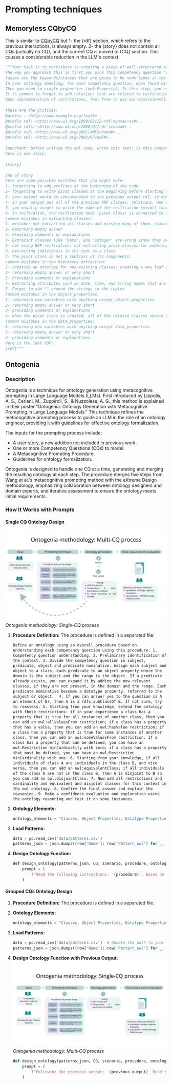 # Prompting techniques
## Memoryless CQbyCQ
This is similar to [CQbyCQ](https://github.com/LiUSemWeb/LLMs4OntologyDev-ESWC2024/blob/main/Prompts/CQbyCQ.md) but 1- the {rdf} section, which refers to the previous interactions, is always empty. 2- the {story} does not contain all CQs (actually no CQ), and the current CQ is moved to {CQ} section. This causes a considerable reduction in the LLM's context.

```python
"""Your task is to contribute to creating a piece of well-structured ontology by reading information that appeared in the given story, requirements, and restrictions (if there are any).
The way you approach this is first you pick this competency question "{CQ}" and read the given turtle RDF (we append the code at the end of the previous one) to know what is the current ontology till this stage (it can be empty at the beginning). Then you add or change the RDF so it can answer this competency question. Your output at each stage is an append to the previous ones, just do not repeat. You only need to solve the question number so do not touch the next questions since they belong to the next stages of development. you can read these definisions to understand the concepts:
lasses are the keywords/classes that are going to be node types in the knowledge graph ontology. try to extract all classes, in addition, classes are also can be defined for reification. We use Turtle Syntax for representation. Hierarchies are rdfs:subClassOf in the turtle syntax. They can be used to classify similar classes in one superclass. To do this you can find similar nodes and create/use a class as their parent class, for example, adding the node "Cl_employee" is a good middleware and superclass for "Cl_Professors" and "Cl_Administrator" if the story is about modeling ontology of a university. Mostly the lengthier the hierarchy the better. One way can be categorizing classes into several classes and creating superclasses for them. Important: Class names have Cl_ as the prefix for example Cl_Professors. Also keep in mind you can add Equivalent To, General class axioms, Disjoint with, and Disjoint Union of, for each class.
In your ontology modeling, for each competency question, when faced with complex scenarios that involve more than two entities or a combination of entities and datatypes, apply reification. Specifically, create a pivot class to act as an intermediary for these entities, ensuring the nuanced relationships are accurately captured. For instance, when representing "a user accessed a resource at a given time", establish a pivot class like Cl_UserResourceUsage, linked from the user, resource, and the specific time of access to Cl_UserResourceInteraction, rather than directly connecting the user to both the resource and time.
Then you need to create properties (owl:Property). In this step, you use classes from the previous stage and create object and data properties to connect them and establish the ontology. Always output a turtle syntax, if you need more classes to model a competency question between more than 2 concepts, feel free to add more pivot (reification) classes here. try to find as much relation as possible by reading competency questions, restrictions, and stories. At this stage, you can create both data and object properties. Data properties are between classes or hierarchy classes and data types such as xsd:string, xsd:integer, xsd:decimal, xsd:dateTime, xsd:date, xsd:time, xsd:boolean, xsd:byte, xsd:double, xsd:float and etc. For example, in the university domain, we have: employee_id a owl:Property ; rdfs:domain :cl_teacher ; rdfs:range xsd:integer. Object properties are between classes. try to find as much relation as possible by reading competency questions and the story. Feel free to use rdfs:subPropertyOf for creating hierarchies for relations. For modeling properties (object or data properties) if it is necessary, use these relations characteristics: Functional, Inverse functional, Transitive, Symmetric, Asymmetric, Reflexive, and Irreflexive. Also, you are flexible in domain and range so you can use Cl_class1 or Cl_class2 in domain and range or disjoint with, the inverse of between relations.
It is common to forget to add relations that are related to reification: In RDF reification, achieving precise modeling is pivotal, especially when handling multifaceted scenarios where mere binary associations fall short. Take for instance the statement, "a user used a resource at a time". While it might initially seem to involve a direct link between a 'user' and a 'resource', it inherently embodies three entities: a 'user', a 'resource', and a 'time'. Directly connecting 'user' to both 'resource' and 'time' fails to capture the essence of the statement, as it obscures which resource was utilized by the user at a specific time. To address this, a more sophisticated modeling approach is needed, invoking a pivot class, Cl_usingResource. This pivot class acts as an intermediary, linking both Cl_user and Cl_resource. Furthermore, it integrates a time property to denote the exact instance of usage. By employing this method, we can coherently model the statement, ensuring that the user's interaction with a specific resource at a distinct time is unambiguously represented. This approach highlights the imperative of ontology design patterns and the necessity of intermediary nodes when modeling complex relationships involving multiple entities or a mix of entities and datatypes.
Upon implementation of restrictions, feel free to use owl:equivalentClass [ rdf:type owl:Restriction ;  owl:onProperty :{{relation}} ;  owl:allValuesFrom :{{Class}} ] ; in this way, you can put restrictions for classes such as class Cl_C1 is the only class that uses the relation R. or you can put soft restrictions by using owl:someValuesFrom. Also, you can use general class axioms: [ rdf:type owl:Restriction ; owl:onProperty :R1 ; owl:someValuesFrom :Cl_1 ; rdfs:subClassOf :Cl_2 ] when you want to put restrictions on the definition of a class based on its relation and the definition is necessary but not enough (if it is enough it would be equivalent to owl:equivalentClass).

these are the prifixes:
@prefix : <http://www.example.org/test#> .
@prefix rdf: <http://www.w3.org/1999/02/22-rdf-syntax-ns#> .
@prefix rdfs: <http://www.w3.org/2000/01/rdf-schema#> .
@prefix xsd: <http://www.w3.org/2001/XMLSchema#> .
@prefix owl: <http://www.w3.org/2002/07/owl#>.

Important: before writing the owl code, write this text: is this competency question answerable by the previous version of the RDF (given down) or not? (most likely (~90%) is it not answerable). If no, write a reification class for this question if needed. then solve it. if it was answerable, simply rewrite the given rdf in the output without changing it.
here is one story:

{story}

End of story
here are some possible mistakes that you might make:
1- forgetting to add prefixes at the beginning of the code.
2- forgetting to write pivot classes at the beginning before starting to code.
3- your output would be concatenated to the previous output rdf, so don't write repetitive words, classes, or ...
4- in your output put all of the previous RDF classes, relations, and restrictions and add yours. your output will be passed to the next stage so don't remove previous code (it is going to replace the previous rdf)
5- you usually forget to write the name of the reification (pivot) that you want to create at the beginning of the output
6- In reification, the reification node (pivot class) is connected to all related classes by object properties, not by the subclassof. it can be a subclass of something, but for reification, it needs object properties.
common mistakes in extracting classes:
1- mistake: not extracting all classes and missing many of them. classes can be found in the story, or in the competency question number and restrictions.
2- Returning empty answer
3- Providing comments or explanations
4- Extracint classes like 'Date', and 'integer' are wrong since they are data properties.
5- not using RDF reification: not extracting pivot classes for modeling relation between classes (more than one class and one data property, or more than two classes)
6- extracting individuals in the text as a class
7- The pivot class is not a sublcass of its components.
common mistakes in the hierarchy extraction:
1- creating an ontology for non-existing classes: creating a new leaf and expanding it into the root
2- returning empty answer or very short
3- Providing comments or explanations
4- Extracting attributes such as date, time, and string names that are related to data properties
5- Forget to add "" around the strings in the tuples
Common mistakes in the object_properties:
1- returning new variables with anything except object_properties
2- returning empty answer or very short
3- providing comments or explanations
4- when the pivot class is created, all of the related classes should point to it (direction of relation is from the classes (domains) 'to'  pivot class (range))
Common mistakes in the data_properties:
1- returning new variables with anything except data_properties
2- returning empty answer or very short
3- providing comments or explanations
Here is the last RDF:
{rdf}"""
```


## Ontogenia
### Description

Ontogenia is a technique for ontology generation using metacognitive prompting in Large Language Models (LLMs). First introduced by Lippolis, A. S., Ceriani, M., Zuppiroli, S., & Nuzzolese, A. G., this method is explained in their poster "Ontogenia: Ontology Generation with Metacognitive Prompting in Large Language Models." This technique refines the metacognitive prompting process to guide an LLM in the role of an ontology engineer, providing it with guidelines for effective ontology formalization.

The inputs for the prompting process include:
- A user story, a new addition not included in previous work.
- One or more Competency Questions (CQs) to model.
- A Metacognitive Prompting Procedure.
- Guidelines for ontology formalization.

Ontogenia is designed to handle one CQ at a time, generating and merging the resulting ontology at each step. The procedure merges five steps from Wang et al.'s metacognitive prompting method with the eXtreme Design methodology, emphasizing collaboration between ontology designers and domain experts, and iterative assessment to ensure the ontology meets initial requirements.

### How It Works with Prompts

#### Single CQ Ontology Design
![Ontogenia methodology: Single-CQ process](ontogenia1.jpg)
*Ontogenia methodology: Single-CQ process*



1. **Procedure Definition:**
   The procedure is defined in a separated file:
   ```
   Define an ontology using an overall procedure based on understanding each competency question using this procedure: 1. Competency question understanding. 2. Preliminary identification of the context. 3. Divide the competency question in subject, predicate, object and predicate nominative. Assign each subject and object to a class, each predicate to an object property where the domain is the subject and the range is the object. If a predicate already exists, you can expand it by adding the new relevant classes, if they are not present, in the domain and the range. Each predicate nominative becomes a datatype property, referred to the subject or object.  4. If you can answer yes to the question is A an element of B?, then A is a rdfs:subClassOf B. If not sure, try to reassess. 5. Starting from your knowledge, extend the ontology with these restrictions: if in your experience a class has a property that is true for all instances of another class, then you can add an owl:allValuesFrom restriction; if a class has a property that has a value, then you can add an owl:hasValue restriction; if a class has a property that is true for some instances of another class, then you can add an owl:someValuesFrom restriction. If a class has a property that can be defined, you can have an owl:Restriction minCardinality with zero; if a class has a property that must be defined, you can have an owl:Restriction minCardinality with one. 6. Starting from your knowledge, if all individuals of class A are individuals in the class B, and vice versa, then you can add an owl:equivalentClass; if all individuals of the class A are not in the class B, then A is disjoint to B so you can add an owl:disjointClass. 7. Now add all restrictions and cardinality and equivalent and disjoint classes for this context in the owl ontology. 8. Confirm the final answer and explain the reasoning. 9. Make a confidence evaluation and explanation using the ontology reasoning and test it on some instances.

   ```

3. **Ontology Elements:**
    ```python
    ontology_elements = "Classes, Object Properties, Datatype Properties. Object properties need to have domain and range. All of them need to have an explanation in the rdfs:label. You also need to add restrictions, and subclasses for both classes and object properties when applicable."
    ```

4. **Load Patterns:**
    ```python
    data = pd.read_csv('data/patterns.csv') 
    patterns_json = json.dumps({row['Name']: row['Pattern_owl'] for _, row in data.iterrows()})
    ```

5. **Design Ontology Function:**
    ```python
    def design_ontology(patterns_json, CQ, scenario, procedure, ontology_elements):
        prompt = (
            f"Read the following instructions: '{procedure}'. Based on the scenario: '{scenario}', design an ontology module that comprehensively answers the following competency question: '{CQ}'. You can use the following ontology design patterns in OWL format: {patterns_json}. Remember what are the ontology elements: {ontology_elements}. When you're done send me only the whole ontology you've designed in Turtle (.ttl) format, do not comment."
        )
    ```

#### Grouped CQs Ontology Design

1. **Procedure Definition:**
    The procedure is defined in a separated file.

2. **Ontology Elements:**
    ```python
    ontology_elements = "Classes, Object Properties, Datatype Properties. Object properties need to have domain and range. All of them need to have an explanation in the rdfs:label. You also need to add restrictions, and subclasses for both classes and object properties when applicable."
    ```

3. **Load Patterns:**
    ```python
    data = pd.read_csv('data/patterns.csv')  # Update the path to your CSV file
    patterns_json = json.dumps({row['Name']: row['Pattern_owl'] for _, row in data.iterrows()})
    ```

4. **Design Ontology Function with Previous Output:**
 ![Ontogenia methodology: Multi-CQ process](ontogenia2.jpg)
*Ontogenia methodology: Multi-CQ process*
    ```python
    def design_ontology(patterns_json, CQ, scenario, procedure, ontology_elements, previous_output=""):
        prompt = (
            f"Following the previous output: '{previous_output}' Read the following instructions: '{procedure}'. Based on the scenario: '{scenario}', design an ontology module that comprehensively answers the following competency question: '{CQ}'. You can use the following ontology design patterns in OWL format: {patterns_json}. Remember what are the ontology elements: {ontology_elements}. When you're done send me only the whole ontology you've designed in Turtle (.ttl) format, do not comment."
        )
    ```


